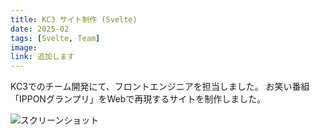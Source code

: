 ```yaml
---
title: KC3 サイト制作 (Svelte)
date: 2025-02
tags: [Svelte, Team]
image: 
link: 追加します
---
```


KC3でのチーム開発にて、フロントエンジニアを担当しました。
お笑い番組「IPPONグランプリ」をWebで再現するサイトを制作しました。  

![スクリーンショット]()

